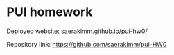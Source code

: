 # PUI homework

Deployed website: saerakimm.github.io/pui-hw0/

Repository link: https://github.com/saerakimm/pui-HW0

